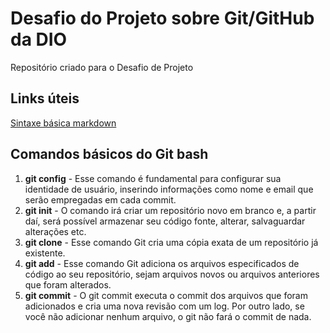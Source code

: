 # Desafio do Projeto sobre Git/GitHub da DIO
Repositório criado para o Desafio de Projeto

## Links úteis
[Sintaxe básica markdown](https://www.markdownguide.org/cheat-sheet/)

## Comandos básicos do Git bash
1. **git config** - Esse comando é fundamental para configurar sua identidade de usuário, inserindo informações como nome e email que serão empregadas em cada commit.
2. **git init** - O comando irá criar um repositório novo em branco e, a partir daí, será possível armazenar seu código fonte, alterar, salvaguardar alterações etc.
3. **git clone** - Esse comando Git cria uma cópia exata de um repositório já existente.
4. **git add** - Esse comando Git adiciona os arquivos especificados de código ao seu repositório, sejam arquivos novos ou arquivos anteriores que foram alterados.
5. **git commit** - O git commit executa o commit dos arquivos que foram adicionados e cria uma nova revisão com um log. Por outro lado, se você não adicionar nenhum arquivo, o git não fará o commit de nada.

